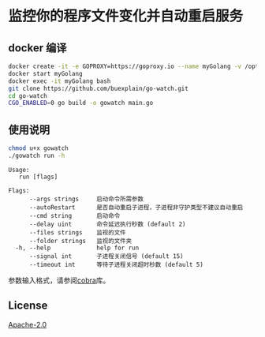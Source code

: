 # 监控你的程序文件变化并自动重启服务

## docker 编译
```bash
docker create -it -e GOPROXY=https://goproxy.io --name myGolang -v /opt:/root/src -w /root/src golang bash
docker start myGolang
docker exec -it myGolang bash
git clone https://github.com/buexplain/go-watch.git
cd go-watch
CGO_ENABLED=0 go build -o gowatch main.go
```

## 使用说明
```bash
chmod u+x gowatch
./gowatch run -h
```
```text
Usage:
   run [flags]

Flags:
      --args strings     启动命令所需参数
      --autoRestart      是否自动重启子进程，子进程非守护类型不建议自动重启
      --cmd string       启动命令
      --delay uint       命令延迟执行秒数 (default 2)
      --files strings    监视的文件
      --folder strings   监视的文件夹
  -h, --help             help for run
      --signal int       子进程关闭信号 (default 15)
      --timeout int      等待子进程关闭超时秒数 (default 5)
```
参数输入格式，请参阅[cobra](https://github.com/spf13/cobra)库。


## License
[Apache-2.0](http://www.apache.org/licenses/LICENSE-2.0.html)